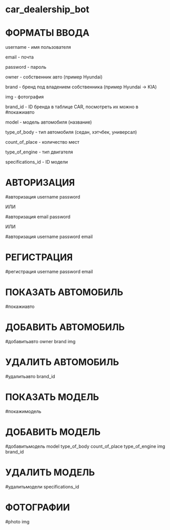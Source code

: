 ﻿# car_dealership_bot

# ФОРМАТЫ ВВОДА

username - имя пользователя

email - почта

password - пароль

owner - собственник авто (пример Hyundai)

brand - бренд под владением собственника (пример Hyundai -> KIA)

img - фотография

brand_id - ID бренда в таблице CAR, посмотреть их можно в #покажиавто

model - модель автомобиля (название)

type_of_body - тип автомобиля (седан, хэтчбек, универсал)

count_of_place - количество мест

type_of_engine - тип двигателя

specifications_id - ID модели

# АВТОРИЗАЦИЯ

#авторизация
username
password

ИЛИ

#авторизация
email
password

ИЛИ

#авторизация
username
password
email

# РЕГИСТРАЦИЯ

#регистрация
username
password
email

# ПОКАЗАТЬ АВТОМОБИЛЬ

#покажиавто

# ДОБАВИТЬ АВТОМОБИЛЬ

#добавитьавто
owner
brand
img

# УДАЛИТЬ АВТОМОБИЛЬ

#удалитьавто
brand_id

# ПОКАЗАТЬ МОДЕЛЬ

#покажимодель

# ДОБАВИТЬ МОДЕЛЬ

#добавитьмодель
model
type_of_body
count_of_place
type_of_engine
img
brand_id

# УДАЛИТЬ МОДЕЛЬ

#удалитьмодели
specifications_id

# ФОТОГРАФИИ

#photo
img
